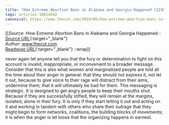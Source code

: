 ```yaml
---
title: "How Extreme Abortion Bans in Alabama and Georgia Happened (223803031)"
tags: articles-10814542
canonical: https://www.thecut.com/2019/05/how-extreme-abortion-bans-in-alabama-and-georgia-happened.html
---
```


[[_Source_: How Extreme Abortion Bans in Alabama and Georgia Happened - [Source URL](https://www.thecut.com/2019/05/how-extreme-abortion-bans-in-alabama-and-georgia-happened.html){:target="_blank"}<br>
_Author_: www.thecut.com<br>
[Readwise URL](https://readwise.io/open/223803031){:target="_blank"}
::wrap]]

never again let anyone tell you that the fury or determination to fight on this account is invalid, inappropriate, or inconvenient to a broader message. Consider that this is also what women and marginalized people are told all the time about their anger in general: that they should not express it, not let it out, because to give voice to their rage will distract from their aims, undermine them; that it will ultimately be bad for them. This messaging is strategic. It is designed to get angry people to keep their mouths shut. Because if they are successfully stifled, they will remain at the margins, isolated, alone in their fury. It is only if they start letting it out and acting on it and working in tandem with others who share their outrage that they might begin to form networks, coalitions, the building blocks of movements; it is when the anger is let loose that the organizing happens in earnest.

